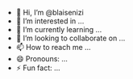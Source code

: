 - 👋 Hi, I’m @blaisenizi
- 👀 I’m interested in ...
- 🌱 I’m currently learning ...
- 💞️ I’m looking to collaborate on ...
- 📫 How to reach me ...
- 😄 Pronouns: ...
- ⚡ Fun fact: ...

<!---
blaisenizi/blaisenizi is a ✨ special ✨ repository because its `README.md` (this file) appears on your GitHub profile.
You can click the Preview link to take a look at your changes.
--->
